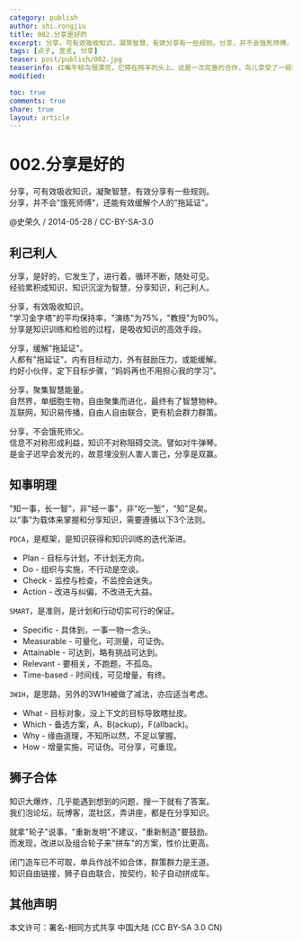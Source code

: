 ```yaml
---
category: publish
author: shi.rongjiu
title: 002.分享是好的
excerpt: 分享，可有效吸收知识，凝聚智慧，有效分享有一些规则。分享，并不会饿死师傅，还能有效缓解个人的"拖延证"。
tags: [点子, 宣言, 分享]
teaser: post/publish/002.jpg
teaserinfo: 红嘴牛椋鸟很漂亮，它停在羚羊的头上。这是一次完善的合作，鸟儿享受了一顿容易且丰盛的膳食, 儿羚羊享受了免费按摩并清洁了身上的虱子。
modified: 

toc: true
comments: true
share: true
layout: article
---
```


# 002.分享是好的

分享，可有效吸收知识，凝聚智慧，有效分享有一些规则。  
分享，并不会"饿死师傅"，还能有效缓解个人的"拖延证"。

@史荣久 / 2014-05-28 / CC-BY-SA-3.0  

## 利己利人

分享，是好的，它发生了，进行着，循环不断，随处可见。  
经验累积成知识，知识沉淀为智慧，分享知识，利己利人。  

分享，有效吸收知识。  
"学习金字塔"的平均保持率，"演练"为75%，"教授"为90%。  
分享是知识训练和检验的过程，是吸收知识的高效手段。

分享，缓解"拖延证"。  
人都有"拖延证"。内有目标动力，外有鼓励压力，或能缓解。  
约好小伙伴，定下目标步骤，“妈妈再也不用担心我的学习”。

分享，聚集智慧能量。  
自然界，单细胞生物，自由聚集而进化，最终有了智慧物种。  
互联网，知识易传播，自由人自由联合，更有机会群力群策。

分享，不会饿死师父。  
信息不对称形成利益，知识不对称阻碍交流。譬如对牛弹琴。  
是金子迟早会发光的，故意埋没别人害人害己，分享是双赢。

## 知事明理

"知一事，长一智"，非"经一事"，非"吃一堑"，"知"足矣。  
以“事”为载体来掌握和分享知识，需要遵循以下3个法则。

`PDCA`，是框架，是知识获得和知识训练的迭代渐进。  

  * Plan   - 目标与计划，不计划无方向。  
  * Do     - 组织与实施，不行动是空谈。  
  * Check  - 监控与检查，不监控会迷失。  
  * Action - 改进与纠偏，不改进无大益。  

`SMART`，是准则，是计划和行动切实可行的保证。  

  * Specific   - 具体到，一事一物一念头。  
  * Measurable - 可量化，可测量，可证伪。  
  * Attainable - 可达到，略有挑战可达到。  
  * Relevant   - 要相关，不跑题，不孤岛。  
  * Time-based - 时间线，可见增量，有终。  

`3W1H`，是思路，另外的3W1H被做了减法，亦应适当考虑。  

  * What  - 目标对象，没上下文的目标导致瞎扯皮。  
  * Which - 备选方案，A，B(ackup)，F(allback)。  
  * Why   - 缘由道理，不知所以然，不足以掌握。  
  * How   - 增量实施，可证伪。可分享，可重现。  

## 狮子合体

知识大爆炸，几乎能遇到想到的问题，搜一下就有了答案。  
我们泡论坛，玩博客，混社区，弄讲座，都是在分享知识。

就拿"轮子"说事，"重新发明"不建议，"重新制造"要鼓励。  
而发现，改进以及组合轮子来"拼车"的方案，性价比更高。

闭门造车已不可取，单兵作战不如合体，群策群力是王道。  
知识自由链接，狮子自由联合，按契约，轮子自动拼成车。

## 其他声明

本文许可：署名-相同方式共享 中国大陆 (CC BY-SA 3.0 CN)

